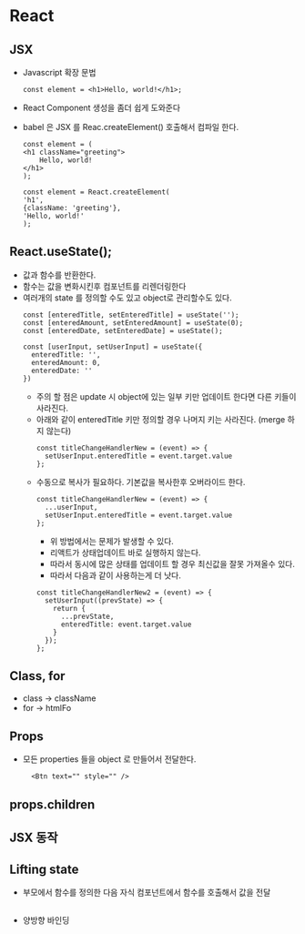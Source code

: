 # React

## JSX
- Javascript 확장 문법
    ~~~
    const element = <h1>Hello, world!</h1>;
    ~~~
- React Component 생성을 좀더 쉽게 도와준다
- babel 은 JSX 를 Reac.createElement() 호출해서 컴파일 한다.
    ~~~
    const element = (
    <h1 className="greeting">
        Hello, world!
    </h1>
    );
    ~~~

    ~~~
    const element = React.createElement(
    'h1',
    {className: 'greeting'},
    'Hello, world!'
    );
    ~~~
## React.useState();
  - 값과 함수를 반환한다.
  - 함수는 값을 변화시킨후 컴포넌트를 리렌더링한다
  - 여러개의 state 를 정의할 수도 있고 object로 관리할수도 있다.
    ~~~
    const [enteredTitle, setEnteredTitle] = useState('');
    const [enteredAmount, setEnteredAmount] = useState(0);
    const [enteredDate, setEnteredDate] = useState();
    ~~~
    ~~~
    const [userInput, setUserInput] = useState({
      enteredTitle: '',
      enteredAmount: 0,
      enteredDate: ''
    })
    ~~~
    - 주의 할 점은 update 시 object에 있는 일부 키만 업데이트 한다면 다른 키들이 사라진다.
    - 아래와 같이 enteredTitle 키만 정의할 경우 나머지 키는 사라진다. (merge 하지 않는다)      
      ~~~
      const titleChangeHandlerNew = (event) => {
        setUserInput.enteredTitle = event.target.value
      };
      ~~~ 
    - 수동으로 복사가 필요하다. 기본값을 복사한후 오버라이드 한다.
      ~~~
      const titleChangeHandlerNew = (event) => {
        ...userInput,
        setUserInput.enteredTitle = event.target.value
      };
      ~~~ 
      - 위 방법에서는 문제가 발생할 수 있다. 
      - 리액트가 상태업데이트 바로 실행하지 않는다. 
      - 따라서 동시에  많은 상태를 업데이트 할 경우 최신값을 잘못 가져올수 있다.
      - 따라서 다음과 같이 사용하는게 더 낫다.
      ~~~
      const titleChangeHandlerNew2 = (event) => {
        setUserInput((prevState) => {
          return {
            ...prevState,
            enteredTitle: event.target.value
          }
        });
      };
      ~~~
       
## Class, for
- class -> className
- for -> htmlFo

## Props
- 모든 properties 들을 object 로 만들어서 전달한다.
  ~~~
    <Btn text="" style="" />
  ~~~
      
## props.children

## JSX 동작

## Lifting state
- 부모에서 함수를 정의한 다음 자식 컴포넌트에서 함수를 호출해서 값을 전달
##
- 양방향 바인딩
